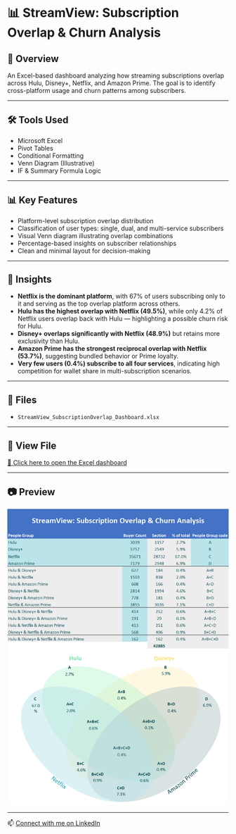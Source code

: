 # 📊 StreamView: Subscription Overlap & Churn Analysis

## 📌 Overview
An Excel-based dashboard analyzing how streaming subscriptions overlap across Hulu, Disney+, Netflix, and Amazon Prime. The goal is to identify cross-platform usage and churn patterns among subscribers.

---

## 🛠️ Tools Used
- Microsoft Excel
- Pivot Tables
- Conditional Formatting
- Venn Diagram (Illustrative)
- IF & Summary Formula Logic

---

## 📊 Key Features
- Platform-level subscription overlap distribution
- Classification of user types: single, dual, and multi-service subscribers
- Visual Venn diagram illustrating overlap combinations
- Percentage-based insights on subscriber relationships
- Clean and minimal layout for decision-making

---

## 📝 Insights
- **Netflix is the dominant platform**, with 67% of users subscribing only to it and serving as the top overlap platform across others.
- **Hulu has the highest overlap with Netflix (49.5%)**, while only 4.2% of Netflix users overlap back with Hulu — highlighting a possible churn risk for Hulu.
- **Disney+ overlaps significantly with Netflix (48.9%)** but retains more exclusivity than Hulu.
- **Amazon Prime has the strongest reciprocal overlap with Netflix (53.7%)**, suggesting bundled behavior or Prime loyalty.
- **Very few users (0.4%) subscribe to all four services**, indicating high competition for wallet share in multi-subscription scenarios.

---

## 📁 Files
- `StreamView_SubscriptionOverlap_Dashboard.xlsx`

---

## 🔗 View File  
[📂 Click here to open the Excel dashboard](https://github.com/prakshalishah/streamview-subscription-overlap/blob/main/StreamView_SubscriptionOverlap_Dashboard.xlsx)

---

## 📷 Preview

![Dashboard Preview](preview.png)

---

📫 [Connect with me on LinkedIn](https://linkedin.com/in/prakshalishah)
